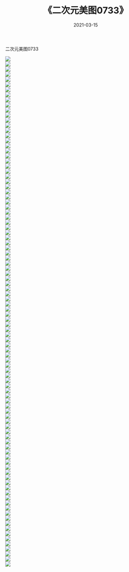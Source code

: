 ﻿---
layout: post
title:  《二次元美图0733》
date:   2021-03-15
img: http://imgx.orgx.ga/二次元/2021/二次元美图0733/000.jpg
categories: [美女, 清纯, 唯美]
---

二次元美图0733

 ![](http://imgx.orgx.ga/二次元/2021/二次元美图0733/001.png) <br>![](http://imgx.orgx.ga/二次元/2021/二次元美图0733/002.png) <br>![](http://imgx.orgx.ga/二次元/2021/二次元美图0733/003.png) <br>![](http://imgx.orgx.ga/二次元/2021/二次元美图0733/004.png) <br>![](http://imgx.orgx.ga/二次元/2021/二次元美图0733/005.png) <br>![](http://imgx.orgx.ga/二次元/2021/二次元美图0733/006.png) <br>![](http://imgx.orgx.ga/二次元/2021/二次元美图0733/007.png) <br>![](http://imgx.orgx.ga/二次元/2021/二次元美图0733/008.png) <br>![](http://imgx.orgx.ga/二次元/2021/二次元美图0733/009.png) <br>![](http://imgx.orgx.ga/二次元/2021/二次元美图0733/010.png) <br>![](http://imgx.orgx.ga/二次元/2021/二次元美图0733/011.png) <br>![](http://imgx.orgx.ga/二次元/2021/二次元美图0733/012.png) <br>![](http://imgx.orgx.ga/二次元/2021/二次元美图0733/013.png) <br>![](http://imgx.orgx.ga/二次元/2021/二次元美图0733/014.png) <br>![](http://imgx.orgx.ga/二次元/2021/二次元美图0733/015.png) <br>![](http://imgx.orgx.ga/二次元/2021/二次元美图0733/016.png) <br>![](http://imgx.orgx.ga/二次元/2021/二次元美图0733/017.png) <br>![](http://imgx.orgx.ga/二次元/2021/二次元美图0733/018.png) <br>![](http://imgx.orgx.ga/二次元/2021/二次元美图0733/019.png) <br>![](http://imgx.orgx.ga/二次元/2021/二次元美图0733/020.png) <br>![](http://imgx.orgx.ga/二次元/2021/二次元美图0733/021.png) <br>![](http://imgx.orgx.ga/二次元/2021/二次元美图0733/022.png) <br>![](http://imgx.orgx.ga/二次元/2021/二次元美图0733/023.png) <br>![](http://imgx.orgx.ga/二次元/2021/二次元美图0733/024.png) <br>![](http://imgx.orgx.ga/二次元/2021/二次元美图0733/025.png) <br>![](http://imgx.orgx.ga/二次元/2021/二次元美图0733/026.png) <br>![](http://imgx.orgx.ga/二次元/2021/二次元美图0733/027.png) <br>![](http://imgx.orgx.ga/二次元/2021/二次元美图0733/028.png) <br>![](http://imgx.orgx.ga/二次元/2021/二次元美图0733/029.png) <br>![](http://imgx.orgx.ga/二次元/2021/二次元美图0733/030.png) <br>![](http://imgx.orgx.ga/二次元/2021/二次元美图0733/031.png) <br>![](http://imgx.orgx.ga/二次元/2021/二次元美图0733/032.png) <br>![](http://imgx.orgx.ga/二次元/2021/二次元美图0733/033.png) <br>![](http://imgx.orgx.ga/二次元/2021/二次元美图0733/034.png) <br>![](http://imgx.orgx.ga/二次元/2021/二次元美图0733/035.png) <br>![](http://imgx.orgx.ga/二次元/2021/二次元美图0733/036.png) <br>![](http://imgx.orgx.ga/二次元/2021/二次元美图0733/037.png) <br>![](http://imgx.orgx.ga/二次元/2021/二次元美图0733/038.png) <br>![](http://imgx.orgx.ga/二次元/2021/二次元美图0733/039.png) <br>![](http://imgx.orgx.ga/二次元/2021/二次元美图0733/040.png) <br>![](http://imgx.orgx.ga/二次元/2021/二次元美图0733/041.png) <br>![](http://imgx.orgx.ga/二次元/2021/二次元美图0733/042.png) <br>![](http://imgx.orgx.ga/二次元/2021/二次元美图0733/043.png) <br>![](http://imgx.orgx.ga/二次元/2021/二次元美图0733/044.png) <br>![](http://imgx.orgx.ga/二次元/2021/二次元美图0733/045.png) <br>![](http://imgx.orgx.ga/二次元/2021/二次元美图0733/046.png) <br>![](http://imgx.orgx.ga/二次元/2021/二次元美图0733/047.png) <br>![](http://imgx.orgx.ga/二次元/2021/二次元美图0733/048.png) <br>![](http://imgx.orgx.ga/二次元/2021/二次元美图0733/049.png) <br>![](http://imgx.orgx.ga/二次元/2021/二次元美图0733/050.png) <br>![](http://imgx.orgx.ga/二次元/2021/二次元美图0733/051.png) <br>![](http://imgx.orgx.ga/二次元/2021/二次元美图0733/052.png) <br>![](http://imgx.orgx.ga/二次元/2021/二次元美图0733/053.png) <br>![](http://imgx.orgx.ga/二次元/2021/二次元美图0733/054.png) <br>![](http://imgx.orgx.ga/二次元/2021/二次元美图0733/055.png) <br>![](http://imgx.orgx.ga/二次元/2021/二次元美图0733/056.png) <br>![](http://imgx.orgx.ga/二次元/2021/二次元美图0733/057.png) <br>![](http://imgx.orgx.ga/二次元/2021/二次元美图0733/058.png) <br>![](http://imgx.orgx.ga/二次元/2021/二次元美图0733/059.png) <br>![](http://imgx.orgx.ga/二次元/2021/二次元美图0733/060.png) <br>![](http://imgx.orgx.ga/二次元/2021/二次元美图0733/061.png) <br>![](http://imgx.orgx.ga/二次元/2021/二次元美图0733/062.png) <br>![](http://imgx.orgx.ga/二次元/2021/二次元美图0733/063.png) <br>![](http://imgx.orgx.ga/二次元/2021/二次元美图0733/064.png) <br>![](http://imgx.orgx.ga/二次元/2021/二次元美图0733/065.png) <br>![](http://imgx.orgx.ga/二次元/2021/二次元美图0733/066.png) <br>![](http://imgx.orgx.ga/二次元/2021/二次元美图0733/067.png) <br>![](http://imgx.orgx.ga/二次元/2021/二次元美图0733/068.png) <br>![](http://imgx.orgx.ga/二次元/2021/二次元美图0733/069.png) <br>![](http://imgx.orgx.ga/二次元/2021/二次元美图0733/070.png) <br>![](http://imgx.orgx.ga/二次元/2021/二次元美图0733/071.png) <br>![](http://imgx.orgx.ga/二次元/2021/二次元美图0733/072.png) <br>![](http://imgx.orgx.ga/二次元/2021/二次元美图0733/073.png) <br>![](http://imgx.orgx.ga/二次元/2021/二次元美图0733/074.png) <br>![](http://imgx.orgx.ga/二次元/2021/二次元美图0733/075.png) <br>![](http://imgx.orgx.ga/二次元/2021/二次元美图0733/076.png) <br>![](http://imgx.orgx.ga/二次元/2021/二次元美图0733/077.png) <br>![](http://imgx.orgx.ga/二次元/2021/二次元美图0733/078.png) <br>![](http://imgx.orgx.ga/二次元/2021/二次元美图0733/079.png) <br>![](http://imgx.orgx.ga/二次元/2021/二次元美图0733/080.png) <br>![](http://imgx.orgx.ga/二次元/2021/二次元美图0733/081.png) <br>![](http://imgx.orgx.ga/二次元/2021/二次元美图0733/082.png) <br>![](http://imgx.orgx.ga/二次元/2021/二次元美图0733/083.png) <br>![](http://imgx.orgx.ga/二次元/2021/二次元美图0733/084.png) <br>![](http://imgx.orgx.ga/二次元/2021/二次元美图0733/085.png) <br>![](http://imgx.orgx.ga/二次元/2021/二次元美图0733/086.png) <br>![](http://imgx.orgx.ga/二次元/2021/二次元美图0733/087.png) <br>![](http://imgx.orgx.ga/二次元/2021/二次元美图0733/088.png) <br>![](http://imgx.orgx.ga/二次元/2021/二次元美图0733/089.png) <br>![](http://imgx.orgx.ga/二次元/2021/二次元美图0733/090.png) <br>![](http://imgx.orgx.ga/二次元/2021/二次元美图0733/091.png) <br>![](http://imgx.orgx.ga/二次元/2021/二次元美图0733/092.png) <br>![](http://imgx.orgx.ga/二次元/2021/二次元美图0733/093.png) <br>![](http://imgx.orgx.ga/二次元/2021/二次元美图0733/094.png) <br>![](http://imgx.orgx.ga/二次元/2021/二次元美图0733/095.png) <br>![](http://imgx.orgx.ga/二次元/2021/二次元美图0733/096.png) <br>![](http://imgx.orgx.ga/二次元/2021/二次元美图0733/097.png) <br>![](http://imgx.orgx.ga/二次元/2021/二次元美图0733/098.png) <br>![](http://imgx.orgx.ga/二次元/2021/二次元美图0733/099.png) <br>![](http://imgx.orgx.ga/二次元/2021/二次元美图0733/100.png) <br>